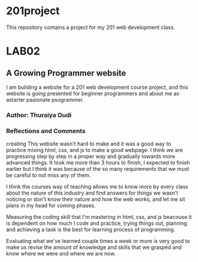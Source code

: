 # 201project
This repository contains a project for my 201 web development class. 

# LAB02
## A Growing Programmer website 
I am building a website for a 201 web development course project, and this website is going presented for beginner programmers and about me as astarter pasionate psogrammer.

### Author: Thuraiya Oudi

### Reflections and Comments
creating This website wasn't hard to make and it was a good way to practice mixing html, css, and js to make a good webpage.
I think we are progressing step by step in a proper way and gradually towards more advanced things.
It took me more than 3 hours to finish, I expected to finish earlier but I think it was because of the so many requirements that we must be careful to not miss any of them.

I think the courses way of teaching allows me to know more by every class about the nature of this industry and find answers for things we wasn't noticing or don't know their nature and how the web works, and let me sit plans in my head for coming phases.

 Measuring the coding skill that I'm mastering in html, css, and js beacouse it is dependent on how much I code and practice, trying things out, planning and achieving a task is the best for learning process of programming.

Evaluating what we've learned couple times a week or more is very good to make us revise the amount of knowledge and skills that we grasped and know where we were and where we are now.

